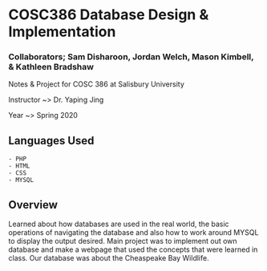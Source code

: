 # COSC386 Database Design & Implementation

### Collaborators; Sam Disharoon, Jordan Welch, Mason Kimbell, & Kathleen Bradshaw

Notes & Project for COSC 386 at Salisbury University

Instructor ~> Dr. Yaping Jing

Year ~> Spring 2020

## Languages Used
	
	- PHP
	- HTML
	- CSS
	- MYSQL

## Overview

Learned about how databases are used in the real world, the basic operations of navigating the database and also how to work around MYSQL to display the output desired.  Main project was to implement out own database and make a webpage that used the concepts that were learned in class.  Our database was about the Cheaspeake Bay Wildlife.
